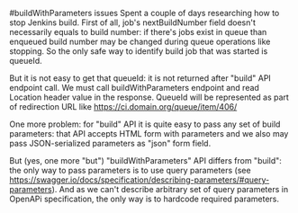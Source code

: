#buildWithParameters issues
Spent a couple of days researching how to stop Jenkins build. First of all, job's nextBuildNumber field doesn't necessarily equals to build number: if there's jobs exist in queue than enqueued build number may be changed during queue operations like stopping. So the only safe way to identify build job that was started is queueId. 

But it is not easy to get that queueId: it is not returned after "build" API endpoint call. We must call buildWithParameters endpoint and read Location header value in the response. QueueId will be represented as part of redirection URL like https://ci.domain.org/queue/item/406/

One more problem: for "build" API it is quite easy to pass any set of build parameters: that API accepts HTML form with parameters and we also may pass JSON-serialized parameters as "json" form field.

But (yes, one more "but") "buildWithParameters" API differs from "build": the only way to pass parameters is to use query parameters (see https://swagger.io/docs/specification/describing-parameters/#query-parameters). And as we can't describe arbitrary set of query parameters in OpenAPi specification, the only way is to hardcode required parameters.
   